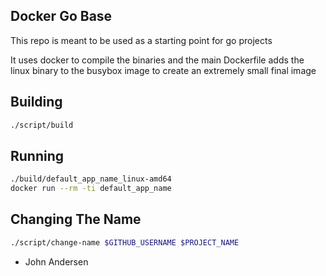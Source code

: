 Docker Go Base
---

This repo is meant to be used as a starting point for go projects

It uses docker to compile the binaries and the main Dockerfile adds the linux
binary to the busybox image to create an extremely small final image

Building
---

```bash
./script/build
```

Running
---

```bash
./build/default_app_name_linux-amd64
docker run --rm -ti default_app_name
```

Changing The Name
---


```bash
./script/change-name $GITHUB_USERNAME $PROJECT_NAME
```


- John Andersen

